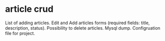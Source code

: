 # article crud
List of adding articles.
Edit and Add articles forms (required fields: title, description, status).
Possibility to delete articles.
Mysql dump.
Configruation file for project.
